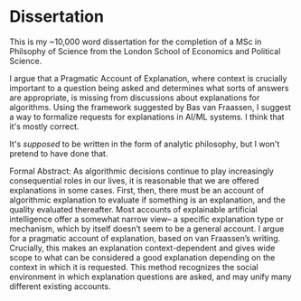 # Dissertation

This is my ~10,000 word dissertation for the completion of a MSc in Philsophy of Science from the London School of Economics and Political Science. 

I argue that a Pragmatic Account of Explanation, where context is crucially important to a question being asked and determines what sorts of answers are appropriate, is missing from discussions about explanations for algorithms. Using the framework suggested by Bas van Fraassen, I suggest a way to formalize requests for explanations in AI/ML systems. I think that it's mostly correct. 

It's *supposed* to be written in the form of analytic philosophy, but I won't pretend to have done that. 

Formal Abstract:
As algorithmic decisions continue to play increasingly consequential roles in our lives, it is reasonable that we are offered explanations in some cases. First, then, there must be an account of algorithmic explanation to evaluate if something is an explanation, and the quality evaluated thereafter. Most accounts of explainable artificial intelligence offer a somewhat narrow view– a specific explanation type or mechanism, which by itself doesn’t seem to be a general account. I argue for a pragmatic account of explanation, based on van Fraassen’s writing. Crucially, this makes an explanation context-dependent and gives wide scope to what can be considered a good explanation depending on the context in which it is requested. This method recognizes the social environment in which explanation questions are asked, and may unify many different existing accounts.
